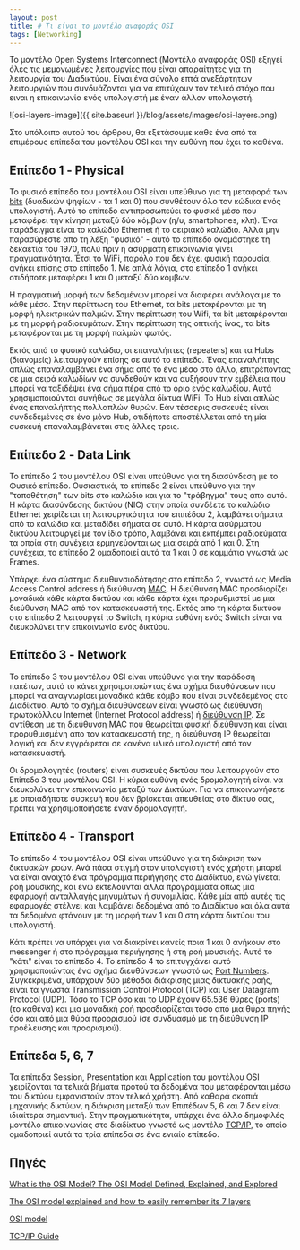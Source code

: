 ```yaml
---
layout: post
title: # Τι είναι το μοντέλο αναφοράς OSI
tags: [Networking]
---
```


Το μοντέλο Open Systems Interconnect (Μοντέλο αναφοράς OSI) εξηγεί όλες τις μεμονωμένες λειτουργίες που είναι απαραίτητες για τη λειτουργία του Διαδικτύου. Είναι ένα σύνολο επτά ανεξάρτητων λειτουργιών που συνδυάζονται για να επιτύχουν τον τελικό στόχο που ειναι η επικοινωνία ενός υπολογιστή με έναν άλλον υπολογιστή. 
<!--more-->
![osi-layers-image]({{ site.baseurl }}/blog/assets/images/osi-layers.png)

Στο υπόλοιπο αυτού του άρθρου, θα εξετάσουμε κάθε ένα από τα επιμέρους επίπεδα του μοντέλου OSI και την ευθύνη που έχει το καθένα. 

## Επίπεδο 1 - Physical

Το φυσικό επίπεδο του μοντέλου OSI είναι υπεύθυνο για τη μεταφορά των [bits](https://el.wikipedia.org/wiki/%CE%94%CF%85%CE%B1%CE%B4%CE%B9%CE%BA%CF%8C_%CF%88%CE%B7%CF%86%CE%AF%CE%BF) (δυαδικών ψηφίων - τα 1 και 0) που συνθέτουν όλο τον κώδικα ενός υπολογιστή. Αυτό το επίπεδο αντιπροσωπεύει το φυσικό μέσο που μεταφέρει την κίνηση μεταξύ δύο κόμβων (η/υ, smartphones, κλπ). Ένα παράδειγμα είναι το καλώδιο Ethernet ή το σειριακό καλώδιο. Αλλά μην παρασύρεστε απο τη λέξη "φυσικό" - αυτό το επίπεδο ονομάστηκε τη δεκαετία του 1970, πολύ πριν η ασύρματη επικοινωνία γίνει πραγματικότητα. Έτσι το WiFi, παρόλο που δεν έχει φυσική παρουσία, ανήκει επίσης στο επίπεδο 1.  Με απλά λόγια, στο επίπεδο 1 ανήκει οτιδήποτε μεταφέρει 1 και 0 μεταξύ δύο κόμβων.

Η πραγματική μορφή των δεδομένων μπορεί να διαφέρει ανάλογα με το κάθε μέσο. Στην περίπτωση του Ethernet, τα bits μεταφέρονται με τη μορφή ηλεκτρικών παλμών. Στην περίπτωση του Wifi, τα bit μεταφέρονται με τη μορφή ραδιοκυμάτων. Στην περίπτωση της οπτικής ίνας, τα bits μεταφέρονται με τη μορφή παλμών φωτός. 

Εκτός από το φυσικό καλώδιο, οι επαναλήπτες (repeaters) και τα Hubs (διανομείς) λειτουργούν επίσης σε αυτό το επίπεδο. Ένας επαναλήπτης απλώς επαναλαμβάνει ένα σήμα από το ένα μέσο στο άλλο, επιτρέποντας σε μια σειρά καλωδίων να συνδεθούν και να αυξήσουν την εμβέλεια που μπορεί να ταξιδέψει ένα σήμα πέρα από το όριο ενός καλωδίου. Αυτά χρησιμοποιούνται συνήθως σε μεγάλα δίκτυα WiFi. Το Hub είναι απλώς ένας επαναλήπτης πολλαπλών θυρών. Εάν τέσσερις συσκευές είναι συνδεδεμένες σε ένα μόνο Hub, οτιδήποτε αποστέλλεται από τη μία συσκευή επαναλαμβάνεται στις άλλες τρεις.

## Επίπεδο 2 - Data Link

Το επίπεδο 2 του μοντέλου OSI είναι υπεύθυνο για τη διασύνδεση με το Φυσικό επίπεδο. Ουσιαστικά, το επίπεδο 2 είναι υπεύθυνο για την "τοποθέτηση" των bits στο καλώδιο και για το "τράβηγμα" τους απο αυτό. Η κάρτα διασύνδεσης δικτύου (NIC) στην οποία συνδέετε το καλώδιο Ethernet χειρίζεται τη λειτουργικότητα του επιπέδου 2, λαμβάνει σήματα από το καλώδιο και μεταδίδει σήματα σε αυτό. Η κάρτα ασύρματου δικτύου λειτουργεί με τον ίδιο τρόπο, λαμβάνει και εκπέμπει ραδιοκύματα τα οποία στη συνέχεια ερμηνεύονται ως μια σειρά από 1 και 0. Στη συνέχεια, το επίπεδο 2 ομαδοποιεί αυτά τα 1 και 0 σε κομμάτια γνωστά ως Frames. 

Υπάρχει ένα σύστημα διευθυνσιοδότησης στο επίπεδο 2, γνωστό ως Media Access Control address ή διεύθυνση [MAC](https://el.wikipedia.org/wiki/%CE%94%CE%B9%CE%B5%CF%8D%CE%B8%CF%85%CE%BD%CF%83%CE%B7_MAC). Η διεύθυνση MAC προσδιορίζει μοναδικά κάθε κάρτα δικτύου και κάθε κάρτα έχει προρυθμιστεί με μια διεύθυνση MAC από τον κατασκευαστή της. Εκτός απο τη κάρτα δικτύου στο επίπεδο 2 λειτουργεί το Switch, η κύρια ευθύνη ενός Switch είναι να διευκολύνει την επικοινωνία ενός δικτύου.

## Επίπεδο 3 - Network

Το επίπεδο 3 του μοντέλου OSI είναι υπεύθυνο για την παράδοση πακέτων, αυτό το κάνει χρησιμοποιώντας ένα σχήμα διευθύνσεων που μπορεί να αναγνωρίσει μοναδικά κάθε κόμβο που είναι συνδεδεμένος στο Διαδίκτυο. Αυτό το σχήμα διευθύνσεων είναι γνωστό ως διεύθυνση πρωτοκόλλου Internet (Internet Protocol address) ή [διεύθυνση IP](https://gexos.gr/2020/04/08/%CE%A0%CF%8E%CF%82-%CE%BB%CE%B5%CE%B9%CF%84%CE%BF%CF%85%CF%81%CE%B3%CE%BF%CF%8D%CE%BD-%CE%BF%CE%B9-IP-%CE%B4%CE%B9%CE%B5%CF%85%CE%B8%CF%8D%CE%BD%CF%83%CE%B5%CE%B9%CF%82/). Σε αντίθεση με τη διεύθυνση MAC που θεωρείται φυσική διεύθυνση και είναι προρυθμισμένη απο τον κατασκευαστή της, η διεύθυνση IP θεωρείται λογική και δεν εγγράφεται σε κανένα υλικό υπολογιστή από τον κατασκευαστή.   

Οι δρομολογητές (routers) είναι συσκευές δικτύου που λειτουργούν στο Επίπεδο 3 του μοντέλου OSI. Η κύρια ευθύνη ενός δρομολογητή είναι να διευκολύνει την επικοινωνία μεταξύ των Δικτύων. Για να επικοινωνήσετε με οποιαδήποτε συσκευή που δεν βρίσκεται απευθείας στο δίκτυο σας, πρέπει να χρησιμοποιήσετε έναν δρομολογητή.  

## Επίπεδο 4 - Transport

Το επίπεδο 4 του μοντέλου OSI είναι υπεύθυνο για τη διάκριση των δικτυακών ροών. Ανά πάσα στιγμή στον υπολογιστή ενός χρήστη μπορεί να είναι ανοιχτό ένα πρόγραμμα περιήγησης στο Διαδίκτυο, ενώ γίνεται ροή μουσικής, και ενώ εκτελούνται άλλα προγράμματα οπως μια εφαρμογή ανταλλαγής μηνυμάτων ή συνομιλίας. Κάθε μία από αυτές τις εφαρμογές στέλνει και λαμβάνει δεδομένα από το Διαδίκτυο και όλα αυτά τα δεδομένα φτάνουν με τη μορφή των 1 και 0 στη κάρτα δικτύου του υπολογιστή. 

Κάτι πρέπει να υπάρχει για να διακρίνει κανείς ποια 1 και 0 ανήκουν στο messenger ή στο πρόγραμμα περιήγησης ή στη ροή μουσικής. Αυτό το "κάτι" είναι το επίπεδο 4. Το επίπεδο 4 το επιτυγχάνει αυτό χρησιμοποιώντας ένα σχήμα διευθύνσεων γνωστό ως [Port Numbers](https://el.wikipedia.org/wiki/%CE%9A%CE%B1%CF%84%CE%AC%CE%BB%CE%BF%CE%B3%CE%BF%CF%82_%CE%B8%CF%85%CF%81%CF%8E%CE%BD_TCP_%CE%BA%CE%B1%CE%B9_UDP). Συγκεκριμένα, υπάρχουν δύο μέθοδοι διάκρισης μιας δικτυακής ροής, είναι τα γνωστά Transmission Control Protocol (TCP) και User Datagram Protocol (UDP). Τόσο το TCP όσο και το UDP έχουν 65.536 θύρες (ports) (το καθένα) και μια μοναδική ροή προσδιορίζεται τόσο από μια θύρα πηγής όσο και από μια θύρα προορισμού (σε συνδυασμό με τη διεύθυνση IP προέλευσης και προορισμού).

## Επίπεδα 5, 6, 7

Τα επίπεδα Session, Presentation και Application του μοντέλου OSI χειρίζονται τα τελικά βήματα προτού τα δεδομένα που μεταφέρονται μέσω του δικτύου εμφανιστούν στον τελικό χρήστη. Από καθαρά σκοπιά μηχανικής δικτύων, η διάκριση μεταξύ των Επιπέδων 5, 6 και 7 δεν είναι ιδιαίτερα σημαντική. Στην πραγματικότητα, υπάρχει ένα άλλο δημοφιλές μοντέλο επικοινωνίας στο διαδίκτυο γνωστό ως μοντέλο [TCP/IP](http://www.tcpipguide.com/free/diagrams/tcpiplayers.png), το οποίο ομαδοποιεί αυτά τα τρία επίπεδα σε ένα ενιαίο επίπεδο. 

## Πηγές

[What is the OSI Model? The OSI Model Defined, Explained, and Explored](https://www.forcepoint.com/cyber-edu/osi-model)

[The OSI model explained and how to easily remember its 7 layers](https://www.networkworld.com/article/3239677/the-osi-model-explained-and-how-to-easily-remember-its-7-layers.html)

[OSI model](https://en.wikipedia.org/wiki/OSI_model)

[TCP/IP Guide](http://www.tcpipguide.com)
 

  
